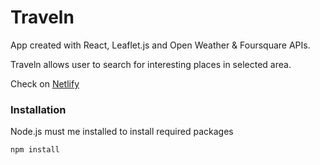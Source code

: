 # Traveln

 App created with React, Leaflet.js and Open Weather & Foursquare APIs.

Traveln allows user to search for interesting places in selected area. 

Check on [Netlify](https://traveln-mj.netlify.com)


### Installation

Node.js must me installed to install required packages

```bash
npm install
```

